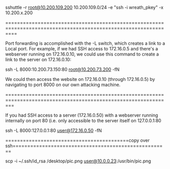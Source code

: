 sshuttle -r root@10.200.109.200 10.200.109.0/24 -e "ssh -i wreath_pkey" -x 10.200.x.200


================================================================================================================

Port forwarding is accomplished with the -L switch, which creates a link to a Local port. For example, if we had SSH access to 172.16.0.5 and there's a webserver running on 172.16.0.10, we could use this command to create a link to the server on 172.16.0.10:


ssh -L 8000:10.200.73.150:80 root@10.200.73.200 -fN


We could then access the website on 172.16.0.10 (through 172.16.0.5) by navigating to port 8000 on our own attacking machine. 


===============================================================================================================

If you had SSH access to a server (172.16.0.50) with a webserver running internally on port 80 (i.e. only accessible to the server itself on 127.0.0.1:80

ssh -L 8000:127.0.0.1:80 user@172.16.0.50 -fN



==========================================copy over ssh=====================================================

scp -i ~/.ssh/id_rsa /desktop/pic.png user@10.0.0.23:/usr/bin/pic.png
